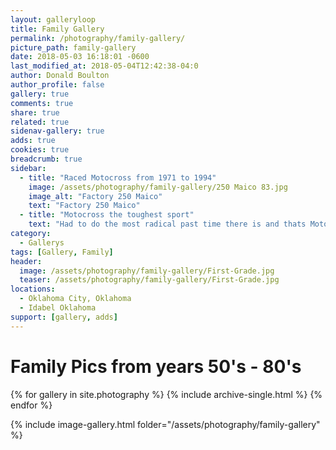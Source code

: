 ```yaml
---
layout: galleryloop
title: Family Gallery
permalink: /photography/family-gallery/
picture_path: family-gallery
date: 2018-05-03 16:18:01 -0600
last_modified_at: 2018-05-04T12:42:38-04:0
author: Donald Boulton
author_profile: false
gallery: true
comments: true
share: true
related: true
sidenav-gallery: true
adds: true
cookies: true
breadcrumb: true
sidebar:
  - title: "Raced Motocross from 1971 to 1994"
    image: /assets/photography/family-gallery/250 Maico 83.jpg
    image_alt: "Factory 250 Maico"
    text: "Factory 250 Maico"
  - title: "Motocross the toughest sport"
    text: "Had to do the most radical past time there is and thats Motocross - Supercross when I was young, everything else is wimpy."
category:
  - Gallerys
tags: [Gallery, Family]
header:
  image: /assets/photography/family-gallery/First-Grade.jpg
  teaser: /assets/photography/family-gallery/First-Grade.jpg
locations:
  - Oklahoma City, Oklahoma
  - Idabel Oklahoma
support: [gallery, adds]
---
```

# Family Pics from years 50's - 80's

{% for gallery in site.photography %}
  {% include archive-single.html %}
{% endfor %}

{% include image-gallery.html folder="/assets/photography/family-gallery" %}